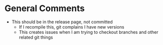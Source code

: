 # General Comments

* This should be in the release page, not committed
	* If I recompile this, git complains I have new versions
	* This creates issues when I am trying to checkout branches and other
	  related git things
